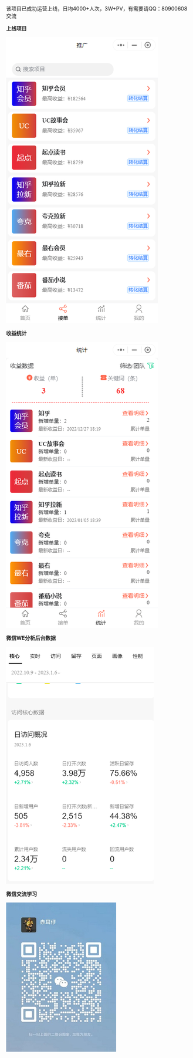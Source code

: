 
该项目已成功运营上线，日均4000+人次，3W+PV，有需要请QQ：80900608交流

__上线项目__

![小程序预览](./%E5%B9%B3%E5%8F%B0%E9%A1%B9%E7%9B%AE.png)

__收益统计__

![收益统计](./%E6%94%B6%E7%9B%8A%E7%BB%9F%E8%AE%A1.png)

__微信WE分析后台数据__

![微信核心访问数据](./WE%E8%AE%BF%E9%97%AE%E6%A0%B8%E5%BF%83%E6%95%B0%E6%8D%AE.png)

__微信交流学习__

![微信](./WeChat.jpg)